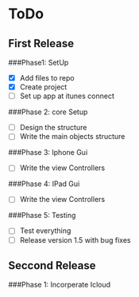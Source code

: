 ToDo
====

First Release
-------------

###Phase1: SetUp <br>

-[x] Add files to repo
-[x] Create project
-[ ] Set up app at itunes connect

###Phase 2: core Setup<br>

-[ ] Design the structure
-[ ] Write the main objects structure

###Phase 3: Iphone Gui<br>

-[ ] Write the view Controllers

###Phase 4: IPad Gui<br>

-[ ] Write the view Controllers


###Phase 5: Testing

-[ ] Test everything
-[ ] Release version 1.5 with bug fixes

Seccond Release
---------------

###Phase 1: Incorperate Icloud


